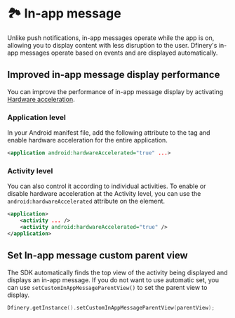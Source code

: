 # 🏞️ In-app message

Unlike push notifications, in-app messages operate while the app is on, allowing you to display content with less disruption to the user. Dfinery's in-app messages operate based on events and are displayed automatically.

## Improved in-app message display performance
You can improve the performance of in-app message display by activating [Hardware acceleration](https://developer.android.com/topic/performance/hardware-accel).

### Application level
In your Android manifest file, add the following attribute to the <application> tag and enable hardware acceleration for the entire application.

```xml
<application android:hardwareAccelerated="true" ...>
```

### Activity level
You can also control it according to individual activities. To enable or disable hardware acceleration at the Activity level, you can use the `android:hardwareAccelerated` attribute on the <activity> element.

```xml
<application>
    <activity ... />
    <activity android:hardwareAccelerated="true" />
</application>
```

## Set In-app message custom parent view

The SDK automatically finds the top view of the activity being displayed and displays an in-app message.
If you do not want to use automatic set, you can use `setCustomInAppMessageParentView()` to set the parent view to display.

```kotlin
Dfinery.getInstance().setCustomInAppMessageParentView(parentView);
```